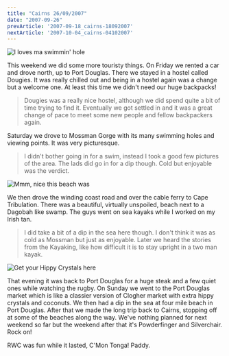 ```yaml
---
title: "Cairns 26/09/2007"
date: "2007-09-26"
prevArticle: '2007-09-18_cairns-18092007'
nextArticle: '2007-10-04_cairns-04102007'
---
```

![I loves ma swimmin' hole](/images/P9220476.JPG "I loves ma swimmin' hole")

This weekend we did some more touristy things. On Friday we rented a car and drove north, up to Port Douglas. There we stayed in a hostel called Dougies. It was really chilled out and being in a hostel again was a change but a welcome one. At least this time we didn't need our huge backpacks!
> Dougies was a really nice hostel, although we did spend quite a bit of time trying to find it. Eventually we got settled in and it was a great change of pace to meet some new people and fellow backpackers again.
 
Saturday we drove to Mossman Gorge with its many swimming holes and viewing points. It was very picturesque.
> I didn't bother going in for a swim, instead I took a good few pictures of the area. The lads did go in for a dip though. Cold but enjoyable was the verdict.

![Mmm, nice this beach was](/images/P9220552.JPG "Mmm, nice this beach was")

We then drove the winding coast road and over the cable ferry to Cape Tribulation. There was a beautiful, virtually unspoiled, beach next to a Dagobah like swamp. The guys went on sea kayaks while I worked on my Irish tan.
> I did take a bit of a dip in the sea here though. I don't think it was as cold as Mossman but just as enjoyable. Later we heard the stories from the Kayaking, like how difficult it is to stay upright in a two man kayak.

![Get your Hippy Crystals here](/images/P9230595.JPG "Get your Hippy Crystals here")

That evening it was back to Port Douglas for a huge steak and a few quiet ones while watching the rugby. On Sunday we went to the Port Douglas market which is like a classier version of Clogher market with extra hippy crystals and coconuts. We then had a dip in the sea at four mile beach in Port Douglas. After that we made the long trip back to Cairns, stopping off at some of the beaches along the way. We've nothing planned for next weekend so far but the weekend after that it's Powderfinger and Silverchair. Rock on!

RWC was fun while it lasted,
C'Mon Tonga!
Paddy.